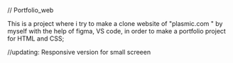 // Portfolio_web

This is a project where i try to make a clone website of "plasmic.com " by myself with the help of figma, VS code, in order to make a portfolio project for HTML and CSS;






//updating: Responsive version for small screeen
